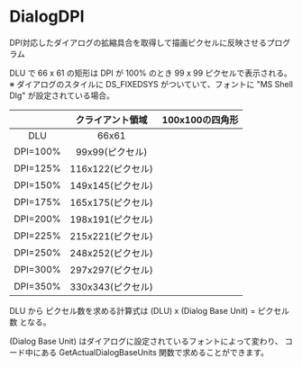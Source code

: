 # DialogDPI
DPI対応したダイアログの拡縮具合を取得して描画ピクセルに反映させるプログラム

DLU で 66 x 61 の矩形は DPI が 100% のとき 99 x 99 ピクセルで表示される。
※ ダイアログのスタイルに DS_FIXEDSYS がついていて、フォントに "MS Shell Dlg" が設定されている場合。

||クライアント領域|100x100の四角形|
|:--:|:--:|:--:|
|DLU|66x61|
|DPI=100%|99x99(ピクセル)|
|DPI=125%|116x122(ピクセル)|
|DPI=150%|149x145(ピクセル)|
|DPI=175%|165x175(ピクセル)|
|DPI=200%|198x191(ピクセル)|
|DPI=225%|215x221(ピクセル)|
|DPI=250%|248x252(ピクセル)|
|DPI=300%|297x297(ピクセル)|
|DPI=350%|330x343(ピクセル)|

DLU から ピクセル数を求める計算式は
(DLU) x (Dialog Base Unit) = ピクセル数
となる。

(Dialog Base Unit) はダイアログに設定されているフォントによって変わり、
コード中にある GetActualDialogBaseUnits 関数で求めることができます。

